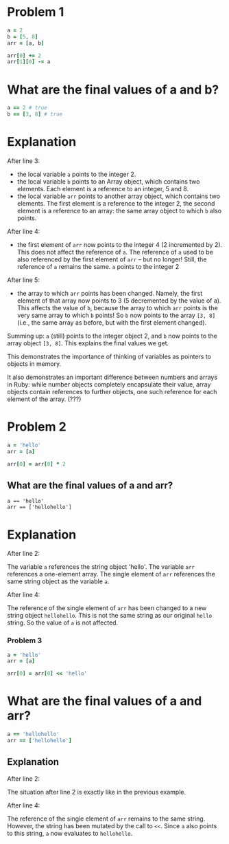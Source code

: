 # Problem 1

```ruby
a = 2
b = [5, 8]
arr = [a, b]

arr[0] += 2
arr[1][0] -= a
```

# What are the final values of a and b?

```ruby
a == 2 # true
b == [3, 8] # true
```

# Explanation

After line 3:
- the local variable `a` points to the integer 2.
- the local variable `b` points to an Array object, which contains two elements. Each element is a reference to an integer, 5 and 8.
- the local variable `arr` points to another array object, which contains two elements. The first element is a reference to the integer 2, the second element is a reference to an array: the same array object to which `b` also points.

After line 4:
- the first element of `arr` now points to the integer 4 (2 incremented by 2). This does not affect the reference of `a`. The reference of `a` used to be also referenced by the first element of `arr` – but no longer! Still, the reference of `a` remains the same. `a` points to the integer 2

After line 5:
- the array to which `arr` points has been changed. Namely, the first element of that array now points to 3 (5 decremented by the value of a). This affects the value of `b`, because the array to which `arr` points is the very same array to which `b` points! So `b` now points to the array `[3, 8]` (i.e., the same array as before, but with the first element changed).

Summing up: `a` (still) points to the integer object 2, and `b` now points to the array object `[3, 8]`. This explains the final values we get.

This demonstrates the importance of thinking of variables as pointers to objects in memory.

It also demonstrates an important difference between numbers and arrays in Ruby: while number objects completely encapsulate their value, array objects contain references to further objects, one such reference for each element of the array. (???)

# Problem 2

```ruby
a = 'hello'
arr = [a]

arr[0] = arr[0] * 2
```

## What are the final values of a and arr?

```
a == 'hello'
arr == ['hellohello']
```

# Explanation

After line 2:

The variable `a` references the string object 'hello'. The variable `arr` references a one-element array. The single element of `arr` references the same string object as the variable `a`.

After line 4:

The reference of the single element of `arr` has been changed to a new string object `hellohello`. This is not the same string as our original `hello` string. So the value of `a` is not affected.

### Problem 3

```ruby
a = 'hello'
arr = [a]

arr[0] = arr[0] << 'hello'
```

# What are the final values of a and arr?

```ruby
a == 'hellohello'
arr == ['hellohello']
```

## Explanation


After line 2:

The situation after line 2 is exactly like in the previous example.

After line 4:

The reference of the single element of `arr` remains to the same string. However, the string has been mutated by the call to `<<`. Since `a` also points to this string, `a` now evaluates to `hellohello`.
